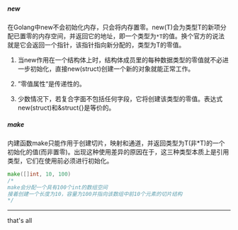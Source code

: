 ##### new

在Golang中new不会初始化内存，只会将内存置零。new(T)会为类型T的新项分配已置零的内存空间，并返回它的地址，即一个类型为`*T`的值。换个官方的说法就是它会返回一个指针，该指针指向新分配的，类型为T的零值。

1. 当new作用在一个结构体上时，结构体成员里的每种数据类型的零值就不必进一步初始化，直接new(struct)创建一个新的对象就能正常工作。

2. ”零值属性“是传递性的。
3. 少数情况下，若复合字面不包括任何字段，它将创建该类型的零值。表达式new(struct)和&struct{}是等价的。

##### make

内建函数make只能作用于创建切片，映射和通道，并返回类型为T(非*T)的一个初始化的值(而非置零)。出现这种使用差异的原因在于，这三种类型本质上是引用类型，它们在使用前必须进行初始化。

```go
make([]int, 10, 100)
/*
make会分配一个具有100个int的数组空间
接着创建一个长度为10，容量为100并指向该数组中前10个元素的切片结构
*/
```



---

that's all